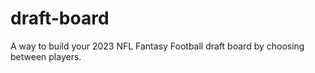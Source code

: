 # draft-board
A way to build your 2023 NFL Fantasy Football draft board by choosing between players.
